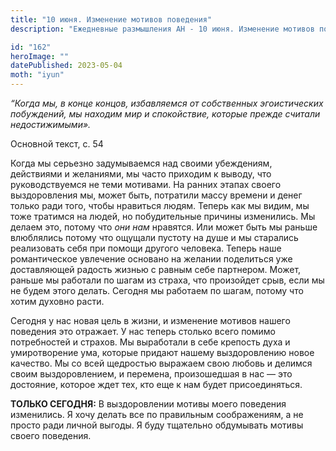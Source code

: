 ```yaml
---
title: "10 июня. Изменение мотивов поведения"
description: "Ежедневные размышления АН - 10 июня. Изменение мотивов поведения"

id: "162"
heroImage: ""
datePublished: 2023-05-04
moth: "iyun"
---
```


_“Когда мы, в конце концов, избавляемся от собственных эгоистических
побуждений, мы находим мир и спокойствие, которые прежде считали
недостижимыми»._

Основной текст, с. 54

Когда мы серьезно задумываемся над своими убеждениям, действиями и желаниями,
мы часто приходим к выводу, что руководствуемся не теми мотивами. На ранних
этапах своего выздоровления мы, может быть, потратили массу времени и денег
только ради того, чтобы нравиться людям. Теперь как мы видим, мы тоже тратимся
на людей, но побудительные причины изменились. Мы делаем это, потому что _они
нам_ нравятся. Или может быть мы раньше влюблялись потому что ощущали пустоту
на душе и мы старались реализовать себя при помощи другого человека. Теперь
наше романтическое увлечение основано на желании поделиться уже доставляющей
радость жизнью с равным себе партнером. Может, раньше мы работали по шагам из
страха, что произойдет срыв, если мы не будем этого делать. Сегодня мы
работаем по шагам, потому что хотим духовно расти.

Сегодня у нас новая цель в жизни, и изменение мотивов нашего поведения это
отражает. У нас теперь столько всего помимо потребностей и страхов. Мы
выработали в себе крепость духа и умиротворение ума, которые придают нашему
выздоровлению новое качество. Мы со всей щедростью выражаем свою любовь и
делимся своим выздоровлением, и перемена, произошедшая в нас — это достояние,
которое ждет тех, кто еще к нам будет присоединяться.

**ТОЛЬКО СЕГОДНЯ:** В выздоровлении мотивы моего поведения изменились. Я хочу
делать все по правильным соображениям, а не просто ради личной выгоды. Я буду
тщательно обдумывать мотивы своего поведения.
